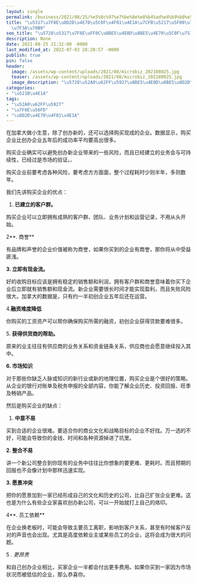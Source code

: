 ```yaml
---
layout: single
permalink: /business/2021/08/25/%e5%8c%97%e7%be%8e%e8%b4%ad%e4%b9%b0%e5%b0%8f%e4%bc%81%e4%b8%9a%e7%b3%bb%e5%88%97%e5%bc%80%e7%af%87%ef%bc%9a%e4%bc%98%e7%bc%ba%e7%82%b9/
title: "\u5317\u7F8E\u8D2D\u4E70\u5C0F\u4F01\u4E1A\u7CFB\u5217\u5F00\u7BC7\uFF1A\u4F18\
  \u7F3A\u70B9"
seo_title: "\u5728\u5317\u7F8E\uFF0C\u8BE5\u4E0D\u8BE5\u4E70\u5C0F\u751F\u610F\uFF1F"
description: None
date: 2021-08-25 21:32:00 -0000
last_modified_at: 2022-07-03 20:20:57 -0000
publish: true
pin: false
header:
  image: /assets/wp-content/uploads/2021/08/microbiz_202108025.jpg
  teaser: /assets/wp-content/uploads/2021/08/microbiz_202108025.jpg
  image_description: "\u5728\u52A0\u62FF\u5927\u8BE5\u4E0D\u8BE5\u8D2D\u4E70\u5C0F\u751F\u610F"
categories:
- "\u521B\u4E1A"
tags:
- "\u52A0\u62FF\u5927"
- "\u7F8E\u56FD"
- "\u8D2D\u4E70\u4F01\u4E1A"
---
```

在加拿大做小生意，除了创办新的，还可以选择购买现成的企业。数据显示，购买企业比创办企业五年后的成功率平均要高出很多。

购买企业确实可以避免创办新企业带来的一些风险，而且已经建立的业务会与可持续性，已经过是市场的验证。、

购买企业前要考虑各种风险，要考虑方方面面，整个过程耗时少则半年，多则数年。

我们先讲购买企业的优点：

  1. **已建立的客户群。**

购买企业可以立即拥有成熟的客户群、团队、业务计划和运营记录，不用从头开始。

2**. 商誉**

有品牌和声誉的企业价值被称为商誉，如果你买到的企业有商誉，那你将从中受益匪浅。

**3\. 立即有现金流。**

好的收购目标应该是拥有稳定的销售额和利润，拥有客户群和商誉意味着你买下企业后立即就有销售额和现金流。新企业需要很长时间才能实现盈利，而且失败风险很大。加拿大的数据是，只有约一半初创企业五年后还在运营。

4.**融资难度降低**

你购买的工资资产可以帮你确保购买所需的融资，初创企业获得贷款要难很多。

5\. **获得供货商的帮助。**

原来的业主往往有供应商的业务关系和资金链条关系，供应商也会愿意继续投入其中。

**6\. 市场知识**

对于那些你缺乏人脉或知识的新行业或新的地理位置，购买企业是个很好的策略。从企业的银行对账单及税务申报的全部内容，你能了解企业历史、投资回报、旺季及畅销产品。

然后是购买企业的缺点：

  1. **中意不易**

买到合适的企业很难。要适合你的商业文化和战略目标的企业不好找。万一选的不好，可能会导致你的金钱、时间和各种资源掉进了坑里。

**2\. 整合不易**

讲一个新公司整合到你现有的业务中往往比你想象的要更难、更耗时。而且预期的回报也不会像计划中那样迅速实现。

**3\. 愿景冲突**

把你的愿景加到一家已经形成自己的文化和历史的公司，比自己扩张企业更难。这也是为什么有些企业家喜欢创办新公司，可以一开始就打上自己的烙印。

4**. 员工依赖**

在企业换老板时，可能会导致主要员工离职，影响到客户关系，甚至有时候客户反对的声音也会出现。尤其是高度依赖业主或某些员工的企业，这将会成为很大的问题。

5 _. 更昂贵_

和自己创办企业相比，买家企业一半都会付出更多费用。如果你买到一家因为市场状况而被低估的企业，那么恭喜你。
